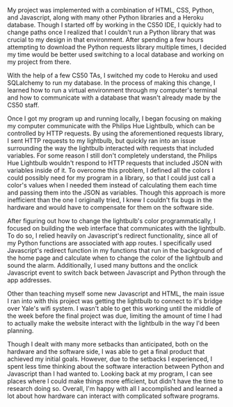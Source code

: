 My project was implemented with a combination of HTML, CSS, Python, and Javascript, along with many other Python libraries and a Heroku database. Though I started off by working in the CS50 IDE, I quickly had to change paths once I realized that I couldn't run a Python library that was crucial to my design in that environment. After spending a few hours attempting to download the  Python requests library multiple times, I decided my time would be better used switching to a local database and working on my project from there.

With the help of a few CS50 TAs, I switched my code to Heroku and used SQLalchemy to run my database. In the process of making this change, I learned how to run a virtual environment through my computer's terminal and how to communicate with a database that wasn't already made by the CS50 staff.

Once I got my program up and running locally, I began focusing on making my computer communicate with the Philips Hue Lightbulb, which can be controlled by HTTP requests. By using the aforementioned requests library, I sent HTTP requests to my lightbulb, but quickly ran into an issue surrounding the way the lightbulb interacted with requests that included variables. For some reason I still don't completely understand, the Philips Hue Lightbulb wouldn't respond to HTTP requests that included JSON with variables inside of it. To overcome this problem, I defined all the colors I could possibly need for my program in a library, so that I could just call a color's values when I needed them instead of calculating them each time and passing them into the JSON as variables. Though this approach is more inefficient than the one I originally tried, I knew I couldn't fix bugs in the hardware and would have to compensate for them on the software side.

After figuring out how to change the lightbulb's color programmatically, I focused on building the web interface that communicates with the lightbulb. To do so, I relied heavily on Javascript's redirect functionality, since all of my Python functions are associated with app routes. I specifically used Javascript's redirect function in my functions that run in the background of the home page and calculate when to change the color of the lightbulb and sound the alarm. Additionally, I used many buttons and the onclick Javascript event to switch back between Javascript and Python through the app addresses.

Other than teaching myself some new Javascript and HTML, the main issue I ran into with this project was getting the lightbulb to connect to it's bridge over Yale's wifi system. I wasn't able to get this working until the middle of the week before the final project was due, limiting the amount of time I had to actually make the website interact with the lightbulb in the way I'd been planning.

Though I dealt with many more setbacks than anticipated, both on the hardware and the software side, I was able to get a final product that achieved my initial goals. However, due to the setbacks I experienced, I spent less time thinking about the software interaction between Python and Javascript than I had wanted to. Looking back at my program, I can see places where I could make things more efficient, but didn't have the time to research doing so. Overall, I'm happy with all I accomplished and learned a lot about how hardware can interact with complicated software programs. 
